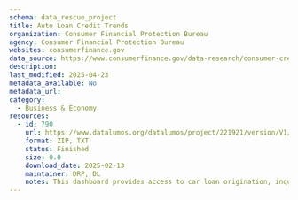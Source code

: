 ```yaml
---
schema: data_rescue_project 
title: Auto Loan Credit Trends
organization: Consumer Financial Protection Bureau
agency: Consumer Financial Protection Bureau
websites: consumerfinance.gov
data_source: https://www.consumerfinance.gov/data-research/consumer-credit-trends/auto-loans/
description: 
last_modified: 2025-04-23
metadata_available: No
metadata_url: 
category:
  - Business & Economy 
resources:
  - id: 790
    url: https://www.datalumos.org/datalumos/project/221921/version/V1/view
    format: ZIP, TXT
    status: Finished
    size: 0.0
    download_date: 2025-02-13
    maintainer: DRP, DL
    notes: This dashboard provides access to car loan origination, inquiry, risk profile, income level and age profile data.
---
```

